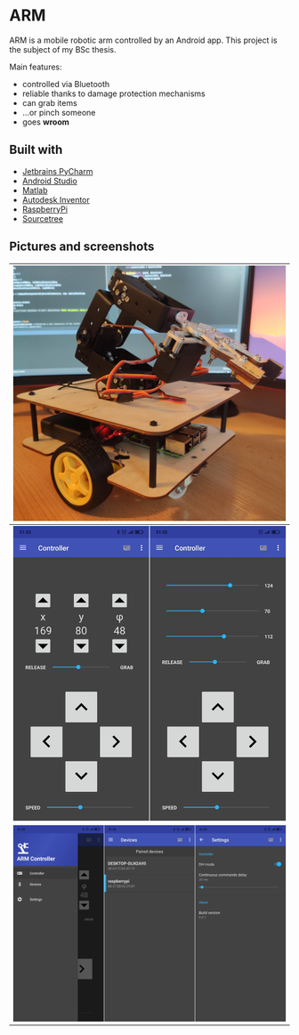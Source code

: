 # ARM
ARM is a mobile robotic arm controlled by an Android app. This project is the subject of my BSc thesis.

Main features:
* controlled via Bluetooth
* reliable thanks to damage protection mechanisms
* can grab items
* ...or pinch someone
* goes __wroom__

## Built with
* [Jetbrains PyCharm](https://www.jetbrains.com/pycharm/)
* [Android Studio](https://developer.android.com/studio)
* [Matlab](https://www.mathworks.com/products/matlab.html)
* [Autodesk Inventor](https://www.autodesk.com/products/inventor/overview)
* [RaspberryPi](https://www.raspberrypi.org/)
* [Sourcetree](https://www.sourcetreeapp.com/)

## Pictures and screenshots

| <img src="Images/arm.jpg"> |
|:------------------------------------:|
| <img src="Images/controller.png"> |
| <img src="Images/menus.png"> |
